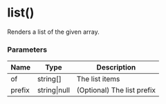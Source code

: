 # list()

Renders a list of the given array.

### Parameters

| Name | Type | Description
| ---- | ---- | -----------
| of | string[] | The list items
| prefix | string\|null | (Optional) The list prefix